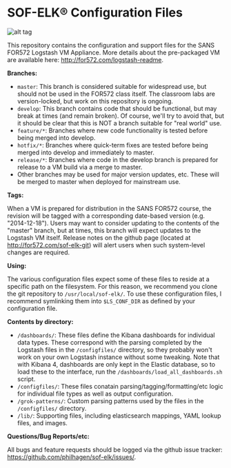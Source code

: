 SOF-ELK® Configuration Files
=======
![alt tag](https://raw.githubusercontent.com/philhagen/sof-elk/master/lib/sof-elk_logo_sm.png)


This repository contains the configuration and support files for the SANS FOR572 Logstash VM Appliance.  More details about the pre-packaged VM are available here: <http://for572.com/logstash-readme>.

**Branches:**

* `master`: This branch is considered suitable for widespread use, but should not be used in the FOR572 class itself.  The classroom labs are version-locked, but work on this repository is ongoing.
* `develop`: This branch contains code that should be functional, but may break at times (and remain broken).  Of course, we'll try to avoid that, but it should be clear that this is NOT a branch suitable for "real world" use.
* `feature/*`:  Branches where new code functionality is tested before being merged into develop.
* `hotfix/*`: Branches where quick-term fixes are tested before being merged into develop and immediately to master.
* `release/*`: Branches where code in the develop branch is prepared for release to a VM build via a merge to master.
* Other branches may be used for major version updates, etc.  These will be merged to master when deployed for mainstream use.

**Tags:**

When a VM is prepared for distribution in the SANS FOR572 course, the revision will be tagged with a corresponding date-based version (e.g. "2014-12-18").  Users may want to consider updating to the contents of the "master" branch, but at times, this branch will expect updates to the Logstash VM itself.  Release notes on the github page (located at <http://for572.com/sof-elk-git>) will alert users when such system-level changes are required.

**Using:**

The various configuration files expect some of these files to reside at a specific path on the filesystem.  For this reason, we recommend you clone the git repository to ```/usr/local/sof-elk/```.  To use these configuration files, I recommend symlinking them into ```$LS_CONF_DIR``` as defined by your configuration file.

**Contents by directory:**

* `/dashboards/`: These files define the Kibana dashboards for individual data types.  These correspond with the parsing completed by the Logstash files in the ```/configfiles/``` directory, so they probably won't work on your own Logstash instance without some tweaking.  Note that with Kibana 4, dashboards are only kept in the Elastic database, so to load these to the interface, run the ```/dashboards/load_all_dashboards.sh``` script.
* `/configfiles/`: These files conatain parsing/tagging/formatting/etc logic for individual file types as well as output configuration.
* `/grok-patterns/`: Custom parsing patterns used by the files in the ```/configfiles/``` directory.
* `/lib/`: Supporting files, including elasticsearch mappings, YAML lookup files, and images.

**Questions/Bug Reports/etc:**

All bugs and feature requests should be logged via the github issue tracker: <https://github.com/philhagen/sof-elk/issues/>.
